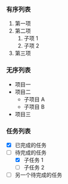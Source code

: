 ### 有序列表
1. 第一项
2. 第二项
   1. 子项 1
   2. 子项 2
3. 第三项

### 无序列表
- 项目一
- 项目二
  - 子项目 A
  - 子项目 B
- 项目三

### 任务列表
- [x] 已完成的任务
- [ ] 待完成的任务
  - [x] 子任务 1
  - [ ] 子任务 2
- [ ] 另一个待完成的任务